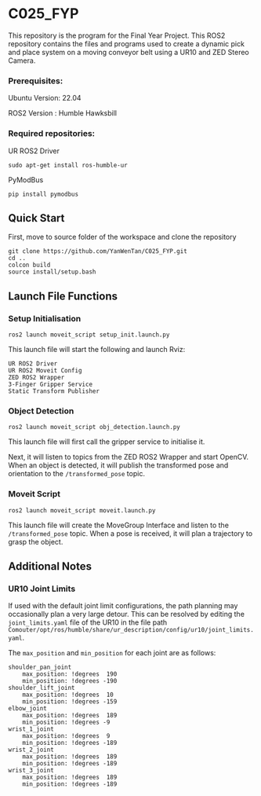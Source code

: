 # C025_FYP

This repository is the program for the Final Year Project. This ROS2 repository contains the files and programs used to create a dynamic pick and place system on a moving conveyor belt using a UR10 and ZED Stereo Camera.

### Prerequisites:
Ubuntu Version: 22.04

ROS2 Version : Humble Hawksbill

### Required repositories:
UR ROS2 Driver

```
sudo apt-get install ros-humble-ur
```

PyModBus

```
pip install pymodbus
```

## Quick Start
First, move to source folder of the workspace and clone the repository
```
git clone https://github.com/YanWenTan/C025_FYP.git
cd ..
colcon build
source install/setup.bash
```

## Launch File Functions
### Setup Initialisation
```
ros2 launch moveit_script setup_init.launch.py
```

This launch file will start the following and launch Rviz:
```
UR ROS2 Driver    
UR ROS2 Moveit Config    
ZED ROS2 Wrapper    
3-Finger Gripper Service    
Static Transform Publisher
```
### Object Detection
```
ros2 launch moveit_script obj_detection.launch.py
```

This launch file will first call the gripper service to initialise it.

Next, it will listen to topics from the ZED ROS2 Wrapper and start OpenCV. When an object is detected, it will publish the transformed pose and orientation to the `/transformed_pose` topic.

### Moveit Script
```
ros2 launch moveit_script moveit.launch.py
```
This launch file will create the MoveGroup Interface and listen to the `/transformed_pose` topic. When a pose is received, it will plan a trajectory to grasp the object.

## Additional Notes
### UR10 Joint Limits
If used with the default joint limit configurations, the path planning may occasionally plan a very large detour. This can be resolved by editing the `joint_limits.yaml` file of the UR10 in the file path `Comouter/opt/ros/humble/share/ur_description/config/ur10/joint_limits.yaml`.

The `max_position` and `min_position` for each joint are as follows:
```
shoulder_pan_joint
    max_position: !degrees  190
    min_position: !degrees -190
shoulder_lift_joint
    max_position: !degrees  10
    min_position: !degrees -159
elbow_joint
    max_position: !degrees  189
    min_position: !degrees -9
wrist_1_joint
    max_position: !degrees  9
    min_position: !degrees -189
wrist_2_joint
    max_position: !degrees  189
    min_position: !degrees -189
wrist_3_joint
    max_position: !degrees  189
    min_position: !degrees -189
